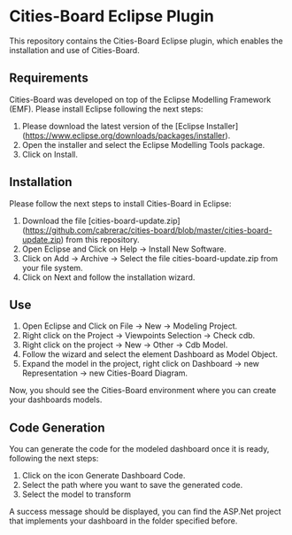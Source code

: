 # Cities-Board Eclipse Plugin

This repository contains the Cities-Board Eclipse plugin, which enables the installation and use of Cities-Board.

## Requirements

Cities-Board was developed on top of the Eclipse Modelling Framework (EMF). Please install Eclipse following the next steps:

1. Please download the latest version of the [Eclipse Installer] (https://www.eclipse.org/downloads/packages/installer).
2. Open the installer and select the Eclipse Modelling Tools package.
3. Click on Install.

## Installation

Please follow the next steps to install Cities-Board in Eclipse:

1. Download the file [cities-board-update.zip] (https://github.com/cabrerac/cities-board/blob/master/cities-board-update.zip) from this repository.
2. Open Eclipse and Click on Help -> Install New Software.
3. Click on Add -> Archive -> Select the file cities-board-update.zip from your file system.
4. Click on Next and follow the installation wizard.

## Use

1. Open Eclipse and Click on File -> New -> Modeling Project.
2. Right click on the Project -> Viewpoints Selection -> Check cdb.
3. Right click on the project -> New -> Other -> Cdb Model.
4. Follow the wizard and select the element Dashboard as Model Object.
5. Expand the model in the project, right click on Dashboard -> new Representation -> new Cities-Board Diagram.

Now, you should see the Cities-Board environment where you can create your dashboards models. 

## Code Generation

You can generate the code for the modeled dashboard once it is ready, following the next steps:

1. Click on the icon Generate Dashboard Code.
2. Select the path where you want to save the generated code.
3. Select the model to transform

A success message should be displayed, you can find the ASP.Net project that implements your dashboard in the folder specified before.
  
